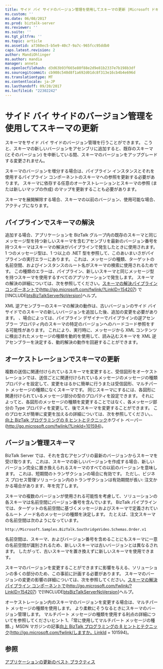 ```yaml
---
title: サイド バイ サイドのバージョン管理を使用してスキーマの更新 |Microsoft ドキュメント
ms.custom: ''
ms.date: 06/08/2017
ms.prod: biztalk-server
ms.reviewer: ''
ms.suite: ''
ms.tgt_pltfrm: ''
ms.topic: article
ms.assetid: a7360ec5-b5e9-40c7-9a7c-965fcc95ddb0
caps.latest.revision: 2
author: MandiOhlinger
ms.author: mandia
manager: anneta
ms.openlocfilehash: d3d63b93f665e80f88e2d9e81b2337e7b198b3df
ms.sourcegitcommit: cb908c540d8f1a692d01dc8f313e16cb4b4e696d
ms.translationtype: MT
ms.contentlocale: ja-JP
ms.lasthandoff: 09/20/2017
ms.locfileid: "22302242"
---
```

# <a name="updating-a-schema-using-side-by-side-versioning"></a>サイド バイ サイドのバージョン管理を使用してスキーマの更新
スキーマをサイド バイ サイドのバージョン管理を行うことができます。 こうと、スキーマの新しいバージョンをアセンブリに追加すると、既存のスキーマ (とそのバージョン) を中断している間、スキーマのバージョンをアップグレードする変更されません。  
  
 スキーマのバージョンを増分する場合は、パイプライン インスタンスとそれを使用するパイプライン コンポーネントのスキーマへの参照を更新する必要があります。 スキーマに依存する任意のオーケストレーションとスキーマの参照 (または新しいマップの作成) のマップを更新することも必要があります。  
  
 スキーマを展開解除する場合、スキーマの以前のバージョン、使用可能な場合、アクティブになります。  
  
## <a name="schema-resolution-in-pipelines"></a>パイプラインでスキーマの解決  
 追加する場合、アプリケーションを BizTalk グループ内の既存のスキーマと同じメッセージ型を持つ新しいスキーマを含むアセンブリを最新のバージョン番号を持つスキーマはスキーマの解決がパイプラインで発生したときに使用されます。 1 つのメッセージ型は、1 つ以上の .NET 型を参照して、このあいまいさがパイプラインの実行エラーにあります。 これは、メッセージの種類、ターゲットの名前空間、およびインスタンスのルート名がスキーマの検索に使用されるためです。 この種類のエラーは、パイプライン、新しいスキーマと同じメッセージ型を持つスキーマを使用するすべてのアプリケーションで発生します。 スキーマの解決の詳細については、次を参照してください。[スキーマの解決パイプライン コンポーネントで](http://go.microsoft.com/fwlink/?LinkID=154207)(http://go.microsoft.com/fwlink/?LinkID=154207) で[!INCLUDE[btsBizTalkServerNoVersion](../includes/btsbiztalkservernoversion-md.md)]ヘルプ。  
  
 XML 逆アセンブラーのスキーマの解決の動作は、古いバージョンのサイド バイ サイドでのスキーマの新しいバージョンを追加した後、追加の変更を必要があります。 、場合によっては、パイプライン デザイナーでパイプラインの逆アセンブラー プロパティ内のスキーマの特定のバージョンへのハードコード参照をする可能性があります。 これにより、実行時に、メッセージから XML コンテンツに検出されたメッセージの種類を動的を使用して、読み込むスキーマを XML 逆アセンブラーを決定する、動的解決の動作を回避することができます。  
  
## <a name="updating-a-schema-in-an-orchestration"></a>オーケストレーションでスキーマの更新  
 複数の送信に関連付けられているスキーマを変更すると、受信図形をオーケストレーションでは、送信ごとに関連付けられているメッセージのメッセージの種類プロパティを設定して、変更をはるかに簡単に行うまたは受信図形、マルチパート メッセージの種類になくスキーマです。 同じスキーマにするには、各図形に関連付けられているメッセージ部分の型のプロパティを設定できます。 それによってと、各図形のメッセージの種類を変更することではなく、各メッセージ部分の Type プロパティを変更して、後でスキーマを変更することができます。 このプロセスが簡単に変更を加えるの詳細については、次を参照してください。、[向上 BizTalk プログラミングの 8 ヒントとテクニック](http://go.microsoft.com/fwlink/?LinkId=101594)ホワイト ペーパー (http://go.microsoft.com/fwlink/?LinkId=101594)。  
  
## <a name="versioning-schemas"></a>バージョン管理スキーマ  
 BizTalk Server では、それを含むアセンブリの最新のバージョンからスキーマを受け取ります。 これは、スキーマの新しいバージョンを作成する場合、新しいバージョン完全に置き換えられるスキーマのすべての以前のバージョンを意味します。 これは、短期間のトランザクションの場合に有効です。 ただし、ビジネス プロセス管理ソリューション内のトランザクションは有効期間が長い: 注文かかる場合があります、年を完了します。  
  
 スキーマの複数のバージョンが使用される可能性を考慮して、ソリューションの各スキーマは名前空間にバージョン番号を含んでいます。 BizTalk パイプラインでは、ターゲットの名前空間に基づくメッセージおよびスキーマで定義されているルート ノード名のメッセージの種類を決定します。 たとえば、注文スキーマの名前空間は次のようになっています。  
  
```  
http://Microsoft.Samples.BizTalk.SouthridgeVideo.Schemas.Order.v1  
```  
  
 名前空間は、スキーマ、およびバージョン番号を含めることにもスキーマに一意の名前空間が識別されるため、新しいスキーマは古いバージョンとは異なるされます。 したがって、古いスキーマを置き換えずに新しいスキーマを使用できます。  
  
 スキーマのバージョンを変更することができますに影響を与える、ソリューションの多くの部分のため、この事前に計画する必要があります。 スキーマのバージョンの変更の影響の詳細については、次を参照してください。[スキーマの解決パイプライン コンポーネントで](http://go.microsoft.com/fwlink/?LinkID=154207)(http://go.microsoft.com/fwlink/?LinkID=154207) で[!INCLUDE[btsBizTalkServerNoVersion](../includes/btsbiztalkservernoversion-md.md)]ヘルプ。  
  
 オーケストレーション内のスキーマのバージョンを変更する場合は、マルチパート メッセージの種類を使用します。 より柔軟にそうなるときにスキーマのバージョン管理します。 マルチパート メッセージの種類を使用する利点の詳細についてを参照してくださいヒント 1、「常に使用してマルチパート メッセージの種類、」MSDN マガジンの記事[向上 BizTalk プログラミングの 8 ヒントとテクニック](http://go.microsoft.com/fwlink/?LinkId=101594)(http://go.microsoft.com/fwlink/しますか。LinkId = 101594)。  
  
## <a name="see-also"></a>参照  
 [アプリケーションの更新のベスト プラクティス](../technical-guides/best-practices-for-updating-applications.md)